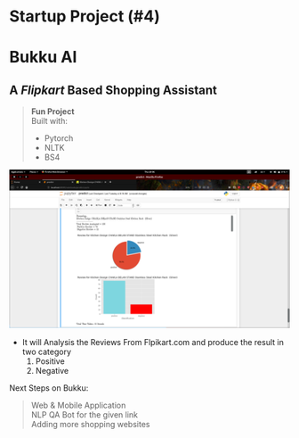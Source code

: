 # Startup Project (#4)
# Bukku AI
## **A _Flipkart_ Based Shopping Assistant**
>**Fun Project** <br> 
>Built with:<br>
> * Pytorch
> * NLTK
> * BS4


[![Watch the video](screenshot.png)](https://youtu.be/drWkFoEoj6o)

* It will Analysis the Reviews From Flpikart.com and produce the result in two category
    1.  Positive
    2. Negative

Next Steps on Bukku:
>Web & Mobile Application <br>
>NLP QA Bot for the given link <br>
>Adding more shopping websites
